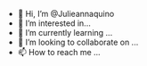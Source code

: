 - 👋 Hi, I’m @Julieannaquino
- 👀 I’m interested in... 
- 🌱 I’m currently learning ...
- 💞️ I’m looking to collaborate on ...
- 📫 How to reach me ...

<!---
Julieannaquino/Julieannaquino is a ✨ special ✨ repository because its `README.md` (this file) appears on your GitHub profile.
You can click the Preview link to take a look at your changes.
--->
